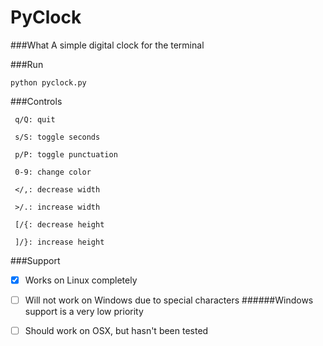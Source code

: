 # PyClock

###What
A simple digital clock for the terminal

###Run
```
python pyclock.py
```
###Controls
```
 q/Q: quit

 s/S: toggle seconds

 p/P: toggle punctuation

 0-9: change color

 </,: decrease width

 >/.: increase width

 [/{: decrease height

 ]/}: increase height
```
###Support

- [x] Works on Linux completely

- [ ] Will not work on Windows due to special characters
######Windows support is a very low priority

- [ ] Should work on OSX, but hasn't been tested
